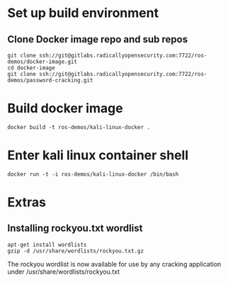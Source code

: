 # Set up build environment
## Clone Docker image repo and sub repos
```
git clone ssh://git@gitlabs.radicallyopensecurity.com:7722/ros-demos/docker-image.git
cd docker-image
git clone ssh://git@gitlabs.radicallyopensecurity.com:7722/ros-demos/password-cracking.git
```

# Build docker image
```
docker build -t ros-demos/kali-linux-docker .
```

# Enter kali linux container shell
```
docker run -t -i ros-demos/kali-linux-docker /bin/bash
```

# Extras
## Installing rockyou.txt wordlist
```
apt-get install wordlists
gzip -d /usr/share/wordlists/rockyou.txt.gz
```
The rockyou wordlist is now available for use by any cracking application under /usr/share/wordlists/rockyou.txt